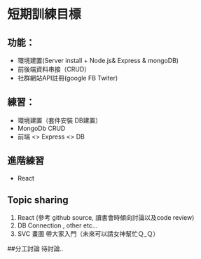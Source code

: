 # 短期訓練目標

## 功能：
* 環境建置(Server install + Node.js& Express & mongoDB)
* 前後端資料串接（CRUD）
* 社群網站API註冊(google FB Twiter)

## 練習：
* 環境建置（套件安裝  DB建置）
* MongoDb CRUD 
* 前端 <> Express <> DB 

## 進階練習
  * React
  
## Topic  sharing
  1. React (參考 github source, 讀書會時傾向討論以及code review)
  2. DB Connection , other etc...
  3. SVC 畫圖 帶大家入門（未來可以請女神幫忙Ｑ_Ｑ）
  
##分工討論
待討論..

